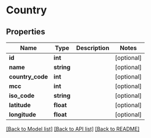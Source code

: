# Country

## Properties
Name | Type | Description | Notes
------------ | ------------- | ------------- | -------------
**id** | **int** |  | [optional] 
**name** | **string** |  | [optional] 
**country_code** | **int** |  | [optional] 
**mcc** | **int** |  | [optional] 
**iso_code** | **string** |  | [optional] 
**latitude** | **float** |  | [optional] 
**longitude** | **float** |  | [optional] 

[[Back to Model list]](../../README.md#documentation-for-models) [[Back to API list]](../../README.md#documentation-for-api-endpoints) [[Back to README]](../../README.md)


